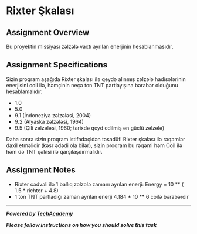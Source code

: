 # Rixter Şkalası

## Assignment Overview
Bu proyektin missiyası zəlzələ vaxtı ayrılan enerjinin hesablanmasıdır.

## Assignment Specifications
Sizin proqram aşağıda Rixter şkalası ilə qeydə alınmış zəlzələ hadisələrinin enerjisini coil ilə, həmçinin neçə ton TNT partlayışına bərabər olduğunu hesablamalıdır.

* 1.0
* 5.0
* 9.1 (İndoneziya zəlzələsi, 2004)
* 9.2 (Alyaska zəlzələsi, 1964)
* 9.5 (Çili zəlzələsi, 1960; tarixdə qeyd edilmiş ən güclü zəlzələ)

Daha sonra sizin proqram istifadəçidən təsadüfi Rixter şkalası ilə rəqəmlər daxil etməlidir (kəsr ədədi ola bilər), sizin proqram bu rəqəmi həm Coil ilə həm də TNT çəkisi ilə qarşılaşdırmalıdır. 

## Assignment Notes

* Rixter cədvəli ilə 1 ballıq zəlzələ zamanı ayrılan enerji: Energy = 10 ** ( 1.5 * richter + 4.8)
* 1 ton TNT partladığı zaman ayrılan enerji 4.184 * 10 ** 6 coilə bərabərdir

---

***Powered by [TechAcademy](https://techacademy.az)***

***Please follow instructions on how you should solve this task***
